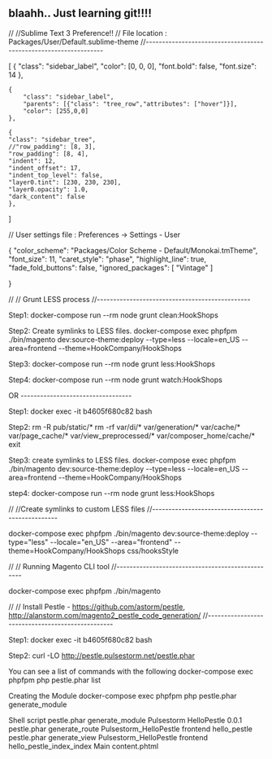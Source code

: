blaahh.. Just learning git!!!!
---------------------

//
//Sublime Text 3 Preference!!
// File location : Packages/User/Default.sublime-theme
//-----------------------------------------------------------------

[
    {
        "class": "sidebar_label",
        "color": [0, 0, 0],
        "font.bold": false,
        "font.size": 14
    },

    {
        "class": "sidebar_label",
        "parents": [{"class": "tree_row","attributes": ["hover"]}],
        "color": [255,0,0] 
    },

    {
    "class": "sidebar_tree",
    //"row_padding": [8, 3],
    "row_padding": [8, 4],
    "indent": 12,
    "indent_offset": 17,
    "indent_top_level": false,
    "layer0.tint": [230, 230, 230],
    "layer0.opacity": 1.0,
    "dark_content": false
    }, 
]

// User settings file : Preferences → Settings - User

{
    "color_scheme": "Packages/Color Scheme - Default/Monokai.tmTheme",
    "font_size": 11,
    "caret_style": "phase",
    "highlight_line": true,
    "fade_fold_buttons": false,
    "ignored_packages":
    [
        "Vintage"
    ]

}

//
// Grunt LESS process
//-----------------------------------------------

Step1:
docker-compose run --rm node grunt clean:HookShops

Step2: Create symlinks to LESS files.
docker-compose exec phpfpm ./bin/magento dev:source-theme:deploy --type=less --locale=en_US --area=frontend --theme=HookCompany/HookShops

Step3:
docker-compose run --rm node grunt less:HookShops

Step4:
docker-compose run --rm node grunt watch:HookShops

OR ----------------------------------

Step1:
docker exec -it b4605f680c82 bash

Step2:
rm -R pub/static/*
rm -rf var/di/* var/generation/* var/cache/* var/page_cache/* var/view_preprocessed/* var/composer_home/cache/*
exit

Step3:  create symlinks to LESS files.
docker-compose exec phpfpm ./bin/magento dev:source-theme:deploy --type=less --locale=en_US --area=frontend --theme=HookCompany/HookShops

step4:
docker-compose run --rm node grunt less:HookShops

//
//Create symlinks to custom LESS files
//-------------------------------------------------

docker-compose exec phpfpm ./bin/magento dev:source-theme:deploy --type="less" --locale="en_US" --area="frontend" --theme=HookCompany/HookShops css/hooksStyle

//
// Running Magento CLI tool
//-------------------------------------------------

docker-compose exec phpfpm ./bin/magento

//
// Install Pestle  - https://github.com/astorm/pestle, http://alanstorm.com/magento2_pestle_code_generation/
//-------------------------------------------------

Step1:
docker exec -it b4605f680c82 bash

Step2:
curl -LO http://pestle.pulsestorm.net/pestle.phar

You can see a list of commands with the following
docker-compose exec phpfpm  php pestle.phar list

Creating the Module
docker-compose exec phpfpm  php pestle.phar generate_module

Shell script
pestle.phar generate_module Pulsestorm HelloPestle 0.0.1
pestle.phar generate_route Pulsestorm_HelloPestle frontend hello_pestle
pestle.phar generate_view Pulsestorm_HelloPestle frontend hello_pestle_index_index Main content.phtml




